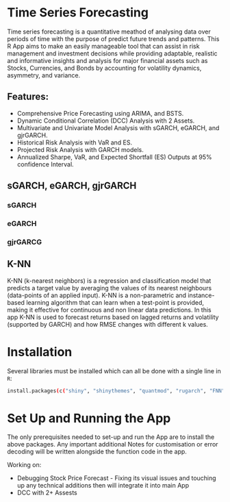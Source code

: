 # Time Series Forecasting
Time series forecasting is a quantitative meathod of analysing data over periods of time with the purpose of predict future trends and patterns.  This R App aims to make an easily manageable tool that can assist in risk management and investment decisions while providing adaptable, realistic and informative insights and analysis for major financial assets such as Stocks, Currencies, and Bonds by accounting for volatility dynamics, asymmetry, and variance. 



## Features:
- Comprehensive Price Forecasting using ARIMA, and BSTS.
- Dynamic Conditional Correlation (DCC) Analysis with 2 Assets.
- Multivariate and Univariate Model Analysis with sGARCH, eGARCH, and gjrGARCH.
- Historical Risk Analysis with VaR and ES.
- Projected Risk Analysis with GARCH models.
- Annualized Sharpe, VaR, and Expected Shortfall (ES) Outputs at 95% confidence Interval.







## sGARCH, eGARCH, gjrGARCH

### sGARCH

### eGARCH

### gjrGARCG






## K-NN 
K-NN (k-nearest neighbors) is a regression and classification model that predicts a target value by averaging the values of its nearest neighbours (data-points of an applied input). K-NN is a non-parametric and instance-based learning algorithm that can learn when a test-point is provided, making it effective for continuous and non linear data predictions. In this app K-NN is used to forecast returns based on lagged returns and volatility (supported by GARCH) and how RMSE changes with different k values.


# Installation
Several libraries must be installed which can all be done with a single line in `R`:

```bash
install.packages(c("shiny", "shinythemes", "quantmod", "rugarch", "FNN", "plotly", "caret", "zoo", "rmgarch", "PerformanceAnalytics"))
```

# Set Up and Running the App

The only prerequisites needed to set-up and run the App are to install the above packages. Any important additional Notes for customisation or error decoding will be written alongside the function code in the app.  


Working on: 
- Debugging Stock Price Forecast - Fixing its visual issues and touching up any technical additions then will integrate it into main App
- DCC with 2+ Assests
  

